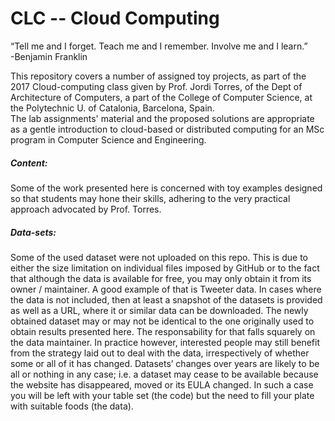 ﻿# CLC -- Cloud Computing

“Tell me and I forget. Teach me and I remember. Involve me and I learn.”<BR>
 -Benjamin Franklin

This repository covers a number of assigned toy projects, as part of the 2017 
Cloud-computing class given by Prof. Jordi Torres, of the Dept of Architecture 
of Computers, a part of the College of Computer Science, at the Polytechnic U. 
of Catalonia, Barcelona, Spain. <BR>
The lab assignments' material and the proposed solutions are appropriate as a
gentle introduction to cloud-based or distributed computing for an MSc program
in Computer Science and Engineering.

##### Content:
Some of the work presented here is concerned with toy examples designed so that 
students may hone their skills, adhering to the very practical approach advocated by Prof. Torres.<BR>

##### Data-sets:
Some of the used dataset were not uploaded on this repo. This is due to either 
the size limitation on individual files imposed by GitHub or to the fact that 
although the data is available for free, you may only obtain it from its owner / 
maintainer. A good example of that is Tweeter data. In cases where the data is 
not included, then at least a snapshot of the datasets is provided as well as a 
URL, where it or similar data can be downloaded. The newly obtained dataset may 
or may not be identical to the one originally used to obtain results presented 
here. The responsability for that falls squarely on the data maintainer. In 
practice however, interested people may still benefit from the strategy laid out 
to deal with the data, irrespectively of whether some or all of it has changed. 
Datasets’ changes over years are likely to be all or nothing in any case; i.e. 
a dataset may cease to be available because the website has disappeared, moved 
or its EULA changed. In such a case you will be left with your table set (the 
code) but the need to fill your plate with suitable foods (the data).
